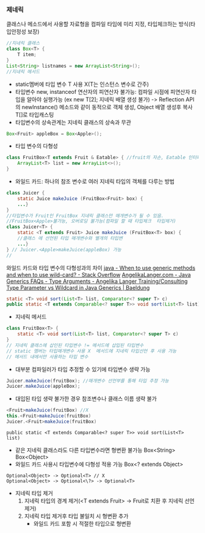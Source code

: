 ### 제네릭
클래스나 메소드에서 사용할 자료형을 컴파일 타임에 미리 지정, 타입체크하는 방식(타입안정성 보장)
```java
//지네릭 클래스
class Box<T> {
	T item;
}
List<String> listnames = new ArrayList<String>();
//지네릭 메서드

```
- static멤버에 타입 변수 T 사용 X(T는 인스턴스 변수로 간주)
- 타입변수 new, instanceof 연산자의 피연산자 불가능: 컴파일 시점에 피연산자 타입을 알아야 실행가능 (ex new T[2]; 지네릭 배열 생성 불가) -> Reflection API의 newInstance() 메소드와 같이 동적으로 객체 생성, Object 배열 생성후 복사 T[]로 타입캐스팅
- 타입변수의 상속관계는 지네릭 클래스의 상속과 무관
```java
Box<Fruit> appleBox = Box<Apple>();
```
- 타입 변수의 다형성
```java
class FruitBox<T extends Fruit & Eatable> { //fruit의 자손, Eatable 인터페이스 구현 클래스로 제한
	ArrayList<T> list = new ArrayList<>();
}
```
- 와일드 카드: 하나의 참조 변수로 여러 지네릭 타입의 객체를 다루는 방법
```java
class Juicer {
	static Juice makeJuice (FruitBox<Fruit> box) {
	...}
}
//타입변수가 Fruit인 FruitBox 지네릭 클래스만 매개변수가 될 수 있음. 
//FruitBox<Apple>불가능, 오버로딩 불가능(컴파일 할 때 타입체크  타입제거)
class Juicer<T> {
	static <T extends Fruit> Juice makeJuice (FruitBox<T> box) {
	//클래스 에 선언된 타입 매개변수와 별개의 타입변
	...}
} // Juicer.<Apple>makeJuice(appleBox) 가능
//
```
와일드 카드와 타입 변수의 다형성과의 차이
[java - When to use generic methods and when to use wild-card? - Stack Overflow](https://stackoverflow.com/questions/18176594/when-to-use-generic-methods-and-when-to-use-wild-card)
[AngelikaLanger.com - Java Generics FAQs - Type Arguments - Angelika Langer Training/Consulting](http://www.angelikalanger.com/GenericsFAQ/FAQSections/TypeArguments.html#FAQ203)
[Type Parameter vs Wildcard in Java Generics | Baeldung](https://www.baeldung.com/java-generics-type-parameter-vs-wildcard)
```java
static <T> void sort(List<T> list, Comparator<? super T> c)
public static <T extends Comparable<? super T>> void sort(List<T> list)
```

- 지네릭 메서드
```java
class FruitBox<T> {
	static <T> void sort(List<T> list, Comparator<? super T> c)
}
// 지네릭 클래스에 삽인된 타입변수 != 메서드에 삽입된 타입변수
// static 멤버는 타입매개변수 사용 X  메서드에 지네릭 타입선언 후 사용 가능
// 메서드 내에서만 사용하는 타입 변수
```
- 대부분 컴파일러가 타입 추정할 수 있기에 타입변수 생략 가능
```java
Juicer.makeJuice(fruitBox); //매개변수 선언부를 통해 타입 추정 가능
Juicer.makeJuice(appleBox);
```
- 대입된 타입 생략 불가한 경우 참조변수나 클래스 이름 생략 불가
```java
<Fruit>makeJuice(fruitBox) //X
this.<Fruit>makeJuice(fruitBox) 
Juicer.<Fruit>makeJuice(fruitBox)
```
```
public static <T extends Comparable<? super T>> void sort(List<T> list)
```
- 같은 지네릭 클래스라도 다른 타입변수라면 형변환 불가능 Box\<String> Box\<Object>
- 와일드 카드 사용시 타입변수에 다형성 적용 가능 Box<\? extends Object>
```
Optional<Object> -> Optional<T> // X 
Optional<Object> -> Optional<\?> -> Optional<T>
```

- 지네릭 타입 제거
	1. 지네릭 타입의 경계 제거(\<T extends Fruit> -> Fruit로 치환 후 지네릭 선언 제거)
	2. 지네릭 타입 제거후 타입 불일치 시 형변환 추가
		- 와일드 카드 포함 시 적절한 타입으로 형변환

